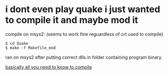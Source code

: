 # i dont even play quake i just wanted to compile it and maybe mod it

compile on msys2: (seems to work fine reguardless of crt used to compile)

```
$ cd Quake
$ make -f Makefile_mod
```
ran on msys2 after putting correct dlls in folder containing program binary.

[basically all you need to know to compile](https://steamcommunity.com/app/2310/discussions/0/1760230157504423368/)
